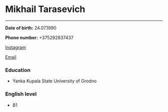 # __Mikhail Tarasevich__
---

__Date of birth:__ 24.07.1990

__Phone number:__ +375292837437

[Instagram](https://www.instagram.com/slimclifford/)

[Email](mailto:mike.tarasevich@gmail.com)

### Education
* Yanka Kupala State University of Grodno

### English level
* B1
